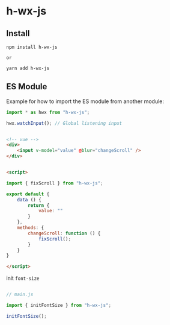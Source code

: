 # h-wx-js

## Install

```base
npm install h-wx-js

or

yarn add h-wx-js
```


## ES Module

Example for how to import the ES module from another module:

```javascript
import * as hwx from "h-wx-js";

hwx.watchInput(); // Global listening input

```

```html

<!-- vue -->
<div>
	<input v-model="value" @blur="changeScroll" />
</div>


<script>

import { fixScroll } from "h-wx-js";

export default {
	data () {
		return {
			value: ""
		}
	},
	methods: {
		changeScroll: function () {
			fixScroll();
		}
	}
}

</script>

```

init ```font-size```

```javascript

// main.js

import { initFontSize } from "h-wx-js";

initFontSize();

```
